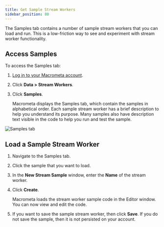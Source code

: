 ```yaml
---
title: Get Sample Stream Workers
sidebar_position: 80
---
```


The Samples tab contains a number of sample stream workers that you can load and run. This is a low-friction way to see and experiment with stream worker functionality.

## Access Samples

To access the Samples tab:

1. [Log in to your Macrometa account](https://auth.paas.macrometa.io/).
2. Click **Data > Stream Workers**.
3. Click **Samples**.

   Macrometa displays the Samples tab, which contain the samples in alphabetical order. Each sample stream worker has a brief description to help you understand its purpose. Many samples also have description text visible in the code to help you run and test the sample.

![Samples tab](/img/stream-workers/samples-tab.png)

## Load a Sample Stream Worker

1. Navigate to the Samples tab.
2. Click the sample that you want to load.
3. In the **New Stream Sample** window, enter the **Name** of the stream worker.
4. Click **Create**.

   Macrometa loads the stream worker sample code in the Editor window. You can now view and edit the code.

5. If you want to save the sample stream worker, then click **Save**. If you do not save the sample, then it is not persisted on your account.
